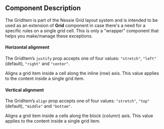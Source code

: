 ## Component Description

The GridItem is part of the Nessie Grid layout system and is intended to be
used as an extension of **Grid** component in case there's a need for a
specific rules on a single grid cell. This is only a "wrapper" component that
helps you make/manage these exceptions.


#### Horizontal alignment

The GridItem’s `justify` prop accepts one of four values: `"stretch"`,
`"left"` (default), `"right"` and `"center"`.

Aligns a grid item inside a cell along the inline (row) axis. This value applies
to the content inside a single grid item.


#### Vertical alignment

The GridItem’s `align` prop accepts one of four values: `"stretch"`, `"top"`
(default), `"middle"` and `"bottom"`.

Aligns a grid item inside a cells along the block (column) axis. This value
applies to the content inside a single grid item.
